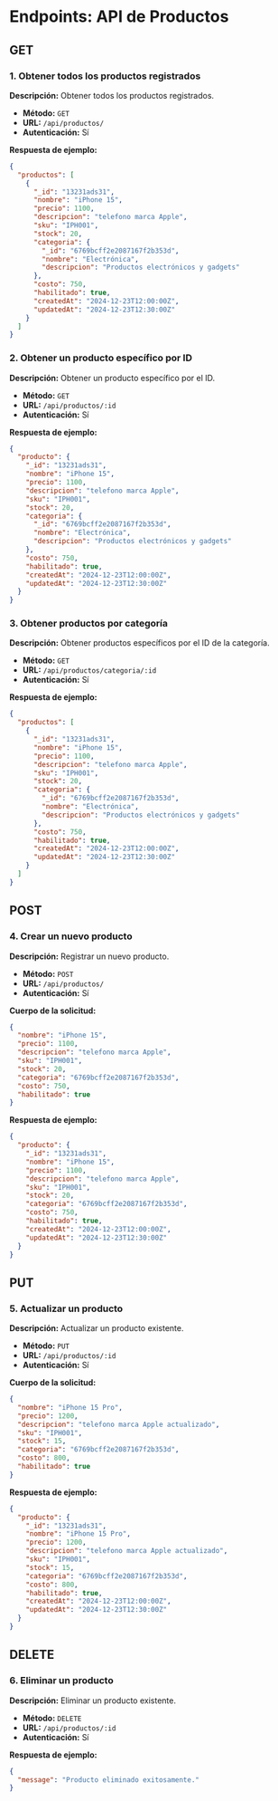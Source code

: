 # Endpoints: API de Productos

## **GET**

### 1. Obtener todos los productos registrados
**Descripción:** Obtener todos los productos registrados.
- **Método:** `GET`
- **URL:** `/api/productos/`
- **Autenticación:** Sí

**Respuesta de ejemplo:**
```json
{
  "productos": [
    {
      "_id": "13231ads31",
      "nombre": "iPhone 15",
      "precio": 1100,
      "descripcion": "telefono marca Apple",
      "sku": "IPH001",
      "stock": 20,
      "categoria": {
        "_id": "6769bcff2e2087167f2b353d",
        "nombre": "Electrónica",
        "descripcion": "Productos electrónicos y gadgets"
      },
      "costo": 750,
      "habilitado": true,
      "createdAt": "2024-12-23T12:00:00Z",
      "updatedAt": "2024-12-23T12:30:00Z"
    }
  ]
}
```

### 2. Obtener un producto específico por ID
**Descripción:** Obtener un producto específico por el ID.
- **Método:** `GET`
- **URL:** `/api/productos/:id`
- **Autenticación:** Sí

**Respuesta de ejemplo:**
```json
{
  "producto": {
    "_id": "13231ads31",
    "nombre": "iPhone 15",
    "precio": 1100,
    "descripcion": "telefono marca Apple",
    "sku": "IPH001",
    "stock": 20,
    "categoria": {
      "_id": "6769bcff2e2087167f2b353d",
      "nombre": "Electrónica",
      "descripcion": "Productos electrónicos y gadgets"
    },
    "costo": 750,
    "habilitado": true,
    "createdAt": "2024-12-23T12:00:00Z",
    "updatedAt": "2024-12-23T12:30:00Z"
  }
}
```

### 3. Obtener productos por categoría
**Descripción:** Obtener productos específicos por el ID de la categoría.
- **Método:** `GET`
- **URL:** `/api/productos/categoria/:id`
- **Autenticación:** Sí

**Respuesta de ejemplo:**
```json
{
  "productos": [
    {
      "_id": "13231ads31",
      "nombre": "iPhone 15",
      "precio": 1100,
      "descripcion": "telefono marca Apple",
      "sku": "IPH001",
      "stock": 20,
      "categoria": {
        "_id": "6769bcff2e2087167f2b353d",
        "nombre": "Electrónica",
        "descripcion": "Productos electrónicos y gadgets"
      },
      "costo": 750,
      "habilitado": true,
      "createdAt": "2024-12-23T12:00:00Z",
      "updatedAt": "2024-12-23T12:30:00Z"
    }
  ]
}
```

## **POST**

### 4. Crear un nuevo producto
**Descripción:** Registrar un nuevo producto.
- **Método:** `POST`
- **URL:** `/api/productos/`
- **Autenticación:** Sí

**Cuerpo de la solicitud:**
```json
{
  "nombre": "iPhone 15",
  "precio": 1100,
  "descripcion": "telefono marca Apple",
  "sku": "IPH001",
  "stock": 20,
  "categoria": "6769bcff2e2087167f2b353d",
  "costo": 750,
  "habilitado": true
}
```

**Respuesta de ejemplo:**
```json
{
  "producto": {
    "_id": "13231ads31",
    "nombre": "iPhone 15",
    "precio": 1100,
    "descripcion": "telefono marca Apple",
    "sku": "IPH001",
    "stock": 20,
    "categoria": "6769bcff2e2087167f2b353d",
    "costo": 750,
    "habilitado": true,
    "createdAt": "2024-12-23T12:00:00Z",
    "updatedAt": "2024-12-23T12:30:00Z"
  }
}
```

## **PUT**

### 5. Actualizar un producto
**Descripción:** Actualizar un producto existente.
- **Método:** `PUT`
- **URL:** `/api/productos/:id`
- **Autenticación:** Sí

**Cuerpo de la solicitud:**
```json
{
  "nombre": "iPhone 15 Pro",
  "precio": 1200,
  "descripcion": "telefono marca Apple actualizado",
  "sku": "IPH001",
  "stock": 15,
  "categoria": "6769bcff2e2087167f2b353d",
  "costo": 800,
  "habilitado": true
}
```

**Respuesta de ejemplo:**
```json
{
  "producto": {
    "_id": "13231ads31",
    "nombre": "iPhone 15 Pro",
    "precio": 1200,
    "descripcion": "telefono marca Apple actualizado",
    "sku": "IPH001",
    "stock": 15,
    "categoria": "6769bcff2e2087167f2b353d",
    "costo": 800,
    "habilitado": true,
    "createdAt": "2024-12-23T12:00:00Z",
    "updatedAt": "2024-12-23T12:30:00Z"
  }
}
```

## **DELETE**

### 6. Eliminar un producto
**Descripción:** Eliminar un producto existente.
- **Método:** `DELETE`
- **URL:** `/api/productos/:id`
- **Autenticación:** Sí

**Respuesta de ejemplo:**
```json
{
  "message": "Producto eliminado exitosamente."
}
```
